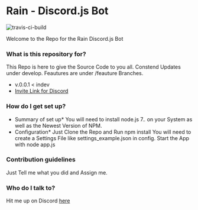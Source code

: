 # Rain - Discord.js Bot #

![travis-ci-build](https://travis-ci.org/RobStyling/rain.svg?branch=master "Travis CI")

Welcome to the Repo for the Rain Discord.js Bot

### What is this repository for? ###

This Repo is here to give the Source Code to you all. Constend Updates under develop. Feautures are under /feauture Branches.
* v.0.0.1 < indev
* [Invite Link for Discord](https://discordapp.com/oauth2/authorize?client_id=297795379557040128&scope=bot&permissions=8)

### How do I get set up? ###

* Summary of set up*
You will need to install node.js 7.*.* on your System as well as the Newest Version of NPM.
* Configuration*
Just Clone the Repo and Run npm install
You will need to create a Settings File like settings_example.json in config.
Start the App with node app.js

### Contribution guidelines ###

Just Tell me what you did and Assign me.

### Who do I talk to? ###

Hit me up on Discord [here](https://discord.gg/xYjbUhE)
